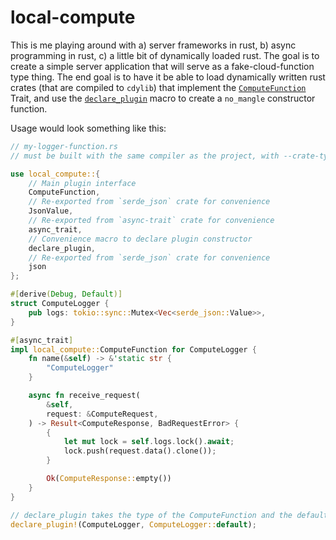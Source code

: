 # local-compute

This is me playing around with a) server frameworks in rust, b) async programming in rust, c) a little bit of dynamically loaded rust. The goal is to create a simple server application that will serve as a fake-cloud-function type thing. The end goal is to have it be able to load dynamically written rust crates (that are compiled to `cdylib`) that implement the [`ComputeFunction`](./src/core/types/func.rs) Trait, and use the [`declare_plugin`](./src/core/mod.rs) macro to create a `no_mangle` constructor function.

Usage would look something like this:

```rust
// my-logger-function.rs
// must be built with the same compiler as the project, with --crate-type cdylib

use local_compute::{
    // Main plugin interface
    ComputeFunction,
    // Re-exported from `serde_json` crate for convenience
    JsonValue,
    // Re-exported from `async-trait` crate for convenience
    async_trait,
    // Convenience macro to declare plugin constructor
    declare_plugin,
    // Re-exported from `serde_json` crate for convenience
    json
};

#[derive(Debug, Default)]
struct ComputeLogger {
    pub logs: tokio::sync::Mutex<Vec<serde_json::Value>>,
}

#[async_trait]
impl local_compute::ComputeFunction for ComputeLogger {
    fn name(&self) -> &'static str {
        "ComputeLogger"
    }

    async fn receive_request(
        &self,
        request: &ComputeRequest,
    ) -> Result<ComputeResponse, BadRequestError> {
        {
            let mut lock = self.logs.lock().await;
            lock.push(request.data().clone());
        }

        Ok(ComputeResponse::empty())
    }
}

// declare_plugin takes the type of the ComputeFunction and the default constructor
declare_plugin!(ComputeLogger, ComputeLogger::default);
```